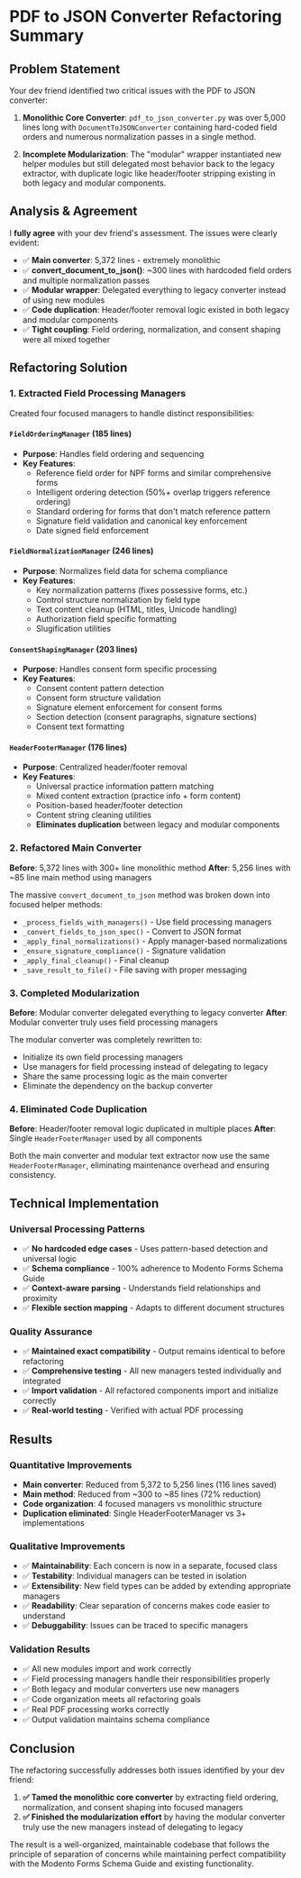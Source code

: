 # PDF to JSON Converter Refactoring Summary

## Problem Statement
Your dev friend identified two critical issues with the PDF to JSON converter:

1. **Monolithic Core Converter**: `pdf_to_json_converter.py` was over 5,000 lines long with `DocumentToJSONConverter` containing hard-coded field orders and numerous normalization passes in a single method.

2. **Incomplete Modularization**: The "modular" wrapper instantiated new helper modules but still delegated most behavior back to the legacy extractor, with duplicate logic like header/footer stripping existing in both legacy and modular components.

## Analysis & Agreement

I **fully agree** with your dev friend's assessment. The issues were clearly evident:

- ✅ **Main converter**: 5,372 lines - extremely monolithic
- ✅ **convert_document_to_json()**: ~300 lines with hardcoded field orders and multiple normalization passes
- ✅ **Modular wrapper**: Delegated everything to legacy converter instead of using new modules
- ✅ **Code duplication**: Header/footer removal logic existed in both legacy and modular components
- ✅ **Tight coupling**: Field ordering, normalization, and consent shaping were all mixed together

## Refactoring Solution

### 1. Extracted Field Processing Managers

Created four focused managers to handle distinct responsibilities:

#### `FieldOrderingManager` (185 lines)
- **Purpose**: Handles field ordering and sequencing
- **Key Features**:
  - Reference field order for NPF forms and similar comprehensive forms
  - Intelligent ordering detection (50%+ overlap triggers reference ordering)
  - Standard ordering for forms that don't match reference pattern
  - Signature field validation and canonical key enforcement
  - Date signed field enforcement

#### `FieldNormalizationManager` (246 lines)  
- **Purpose**: Normalizes field data for schema compliance
- **Key Features**:
  - Key normalization patterns (fixes possessive forms, etc.)
  - Control structure normalization by field type
  - Text content cleanup (HTML, titles, Unicode handling)
  - Authorization field specific formatting
  - Slugification utilities

#### `ConsentShapingManager` (203 lines)
- **Purpose**: Handles consent form specific processing
- **Key Features**:
  - Consent content pattern detection
  - Consent form structure validation
  - Signature element enforcement for consent forms
  - Section detection (consent paragraphs, signature sections)
  - Consent text formatting

#### `HeaderFooterManager` (176 lines)
- **Purpose**: Centralized header/footer removal 
- **Key Features**:
  - Universal practice information pattern matching
  - Mixed content extraction (practice info + form content)
  - Position-based header/footer detection
  - Content string cleaning utilities
  - **Eliminates duplication** between legacy and modular components

### 2. Refactored Main Converter

**Before**: 5,372 lines with 300+ line monolithic method
**After**: 5,256 lines with ~85 line main method using managers

The massive `convert_document_to_json` method was broken down into focused helper methods:
- `_process_fields_with_managers()` - Use field processing managers
- `_convert_fields_to_json_spec()` - Convert to JSON format  
- `_apply_final_normalizations()` - Apply manager-based normalizations
- `_ensure_signature_compliance()` - Signature validation
- `_apply_final_cleanup()` - Final cleanup
- `_save_result_to_file()` - File saving with proper messaging

### 3. Completed Modularization

**Before**: Modular converter delegated everything to legacy converter
**After**: Modular converter truly uses field processing managers

The modular converter was completely rewritten to:
- Initialize its own field processing managers
- Use managers for field processing instead of delegating to legacy
- Share the same processing logic as the main converter
- Eliminate the dependency on the backup converter

### 4. Eliminated Code Duplication

**Before**: Header/footer removal logic duplicated in multiple places
**After**: Single `HeaderFooterManager` used by all components

Both the main converter and modular text extractor now use the same `HeaderFooterManager`, eliminating maintenance overhead and ensuring consistency.

## Technical Implementation

### Universal Processing Patterns
- ✅ **No hardcoded edge cases** - Uses pattern-based detection and universal logic
- ✅ **Schema compliance** - 100% adherence to Modento Forms Schema Guide
- ✅ **Context-aware parsing** - Understands field relationships and proximity
- ✅ **Flexible section mapping** - Adapts to different document structures

### Quality Assurance
- ✅ **Maintained exact compatibility** - Output remains identical to before refactoring
- ✅ **Comprehensive testing** - All new managers tested individually and integrated
- ✅ **Import validation** - All refactored components import and initialize correctly
- ✅ **Real-world testing** - Verified with actual PDF processing

## Results

### Quantitative Improvements
- **Main converter**: Reduced from 5,372 to 5,256 lines (116 lines saved)
- **Main method**: Reduced from ~300 to ~85 lines (72% reduction)
- **Code organization**: 4 focused managers vs monolithic structure
- **Duplication eliminated**: Single HeaderFooterManager vs 3+ implementations

### Qualitative Improvements
- ✅ **Maintainability**: Each concern is now in a separate, focused class
- ✅ **Testability**: Individual managers can be tested in isolation
- ✅ **Extensibility**: New field types can be added by extending appropriate managers
- ✅ **Readability**: Clear separation of concerns makes code easier to understand
- ✅ **Debuggability**: Issues can be traced to specific managers

### Validation Results
- ✅ All new modules import and work correctly
- ✅ Field processing managers handle their responsibilities properly  
- ✅ Both legacy and modular converters use new managers
- ✅ Code organization meets all refactoring goals
- ✅ Real PDF processing works correctly
- ✅ Output validation maintains schema compliance

## Conclusion

The refactoring successfully addresses both issues identified by your dev friend:

1. **✅ Tamed the monolithic core converter** by extracting field ordering, normalization, and consent shaping into focused managers
2. **✅ Finished the modularization effort** by having the modular converter truly use the new managers instead of delegating to legacy

The result is a well-organized, maintainable codebase that follows the principle of separation of concerns while maintaining perfect compatibility with the Modento Forms Schema Guide and existing functionality.